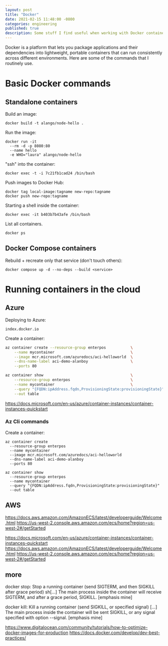 ```yaml
---
layout: post
title: "Docker"
date: 2021-02-15 11:48:00 -0800
categories: engineering
published: true
description: Some stuff I find useful when working with Docker containers
---
```


Docker is a platform that lets you package applications and their dependencies into lightweight, portable containers that can run consistently across different environments. Here are some of the commands that I routinely use.

# Basic Docker commands

## Standalone containers

Build an image:
```
docker build -t alango/node-hello .
```

Run the image:
```
docker run -it 
  --rm -d -p 8080:80 
  --name hello 
  -e WHO="laura" alango/node-hello
```

"ssh" into the container:
```
docker exec -t -i 7c21fb1cad24 /bin/bash
```

Push images to Docker Hub:
```
docker tag local-image:tagname new-repo:tagname
docker push new-repo:tagname
```

Starting a shell inside the container:

    docker exec -it b403b7b43afe /bin/bash

List all containers.

    docker ps

## Docker Compose containers

Rebuild + recreate only that service (don't touch others):

```
docker compose up -d --no-deps --build <service>
```

# Running containers in the cloud

## Azure

Deploying to Azure:
```
index.docker.io
```

Create a container:
```bash
az container create --resource-group enterpos           \
    --name mycontainer                                  \
    --image mcr.microsoft.com/azuredocs/aci-helloworld  \
    --dns-name-label aci-demo-alanboy                   \
    --ports 80
```

```bash
az container show                                       \
    --resource-group enterpos                           \
    --name mycontainer                                  \
    --query "{FQDN:ipAddress.fqdn,ProvisioningState:provisioningState}" \
    --out table
```

https://docs.microsoft.com/en-us/azure/container-instances/container-instances-quickstart


### Az Cli commands
Create a container:
```
az container create 
  --resource-group enterpos 
  --name mycontainer 
  --image mcr.microsoft.com/azuredocs/aci-helloworld 
  --dns-name-label aci-demo-alanboy 
  --ports 80
```

```
az container show 
  --resource-group enterpos 
  --name mycontainer 
  --query "{FQDN:ipAddress.fqdn,ProvisioningState:provisioningState}" 
  --out table
```


## AWS
https://docs.aws.amazon.com/AmazonECS/latest/developerguide/Welcome.html
https://us-west-2.console.aws.amazon.com/ecs/home?region=us-west-2#/getStarted

https://docs.microsoft.com/en-us/azure/container-instances/container-instances-quickstart
https://docs.aws.amazon.com/AmazonECS/latest/developerguide/Welcome.html
https://us-west-2.console.aws.amazon.com/ecs/home?region=us-west-2#/getStarted


## more
docker stop: Stop a running container (send SIGTERM, and then SIGKILL after grace period) sh[...] The main process inside the container will receive SIGTERM, and after a grace period, SIGKILL. [emphasis mine]

docker kill: Kill a running container (send SIGKILL, or specified signal) [...] The main process inside the container will be sent SIGKILL, or any signal specified with option --signal. [emphasis mine]

https://www.digitalocean.com/community/tutorials/how-to-optimize-docker-images-for-production
https://docs.docker.com/develop/dev-best-practices/
